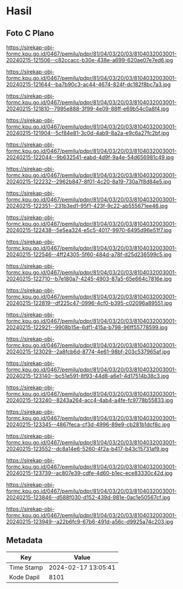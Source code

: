 # Hasil

## Foto C Plano

https://sirekap-obj-formc.kpu.go.id/0467/pemilu/pdpr/81/04/03/20/03/8104032003001-20240215-121506--c82ccacc-b30e-438e-a699-620ae07e7ed6.jpg

https://sirekap-obj-formc.kpu.go.id/0467/pemilu/pdpr/81/04/03/20/03/8104032003001-20240215-121644--ba7b90c3-ac44-4674-824f-dc182f8bc7a3.jpg

https://sirekap-obj-formc.kpu.go.id/0467/pemilu/pdpr/81/04/03/20/03/8104032003001-20240215-121810--7995e888-3f99-4e09-88ff-e69b54c0a8f4.jpg

https://sirekap-obj-formc.kpu.go.id/0467/pemilu/pdpr/81/04/03/20/03/8104032003001-20240215-121904--5cf84e81-3c0d-4ab9-8a2a-e9c6a27fc2bf.jpg

https://sirekap-obj-formc.kpu.go.id/0467/pemilu/pdpr/81/04/03/20/03/8104032003001-20240215-122044--9b632541-eabd-4d9f-9a4e-54d656981c49.jpg

https://sirekap-obj-formc.kpu.go.id/0467/pemilu/pdpr/81/04/03/20/03/8104032003001-20240215-122232--2962b847-8f01-4c20-8a19-730a7f8d84e5.jpg

https://sirekap-obj-formc.kpu.go.id/0467/pemilu/pdpr/81/04/03/20/03/8104032003001-20240215-122351--231b3ed1-95f1-423f-9c22-ab555671ee46.jpg

https://sirekap-obj-formc.kpu.go.id/0467/pemilu/pdpr/81/04/03/20/03/8104032003001-20240215-122438--5e5ea324-e5c5-4017-9970-6495d96e51f7.jpg

https://sirekap-obj-formc.kpu.go.id/0467/pemilu/pdpr/81/04/03/20/03/8104032003001-20240215-122546--4ff24305-5f60-484d-a78f-d25d236599c5.jpg

https://sirekap-obj-formc.kpu.go.id/0467/pemilu/pdpr/81/04/03/20/03/8104032003001-20240215-122710--b7e180a7-4245-4903-87a5-65e664c7816e.jpg

https://sirekap-obj-formc.kpu.go.id/0467/pemilu/pdpr/81/04/03/20/03/8104032003001-20240215-122819--df225c47-0996-4cf0-b395-c02096a89551.jpg

https://sirekap-obj-formc.kpu.go.id/0467/pemilu/pdpr/81/04/03/20/03/8104032003001-20240215-122921--9908b15e-6df1-415a-b798-96ff55778599.jpg

https://sirekap-obj-formc.kpu.go.id/0467/pemilu/pdpr/81/04/03/20/03/8104032003001-20240215-123029--2a8fcb6d-8774-4e61-98bf-203c537965af.jpg

https://sirekap-obj-formc.kpu.go.id/0467/pemilu/pdpr/81/04/03/20/03/8104032003001-20240215-123140--bc51e591-8f93-44d8-a6e1-4d17514b38c3.jpg

https://sirekap-obj-formc.kpu.go.id/0467/pemilu/pdpr/81/04/03/20/03/8104032003001-20240215-123240--8243a264-acc4-4ab4-a4fe-fc9778b55833.jpg

https://sirekap-obj-formc.kpu.go.id/0467/pemilu/pdpr/81/04/03/20/03/8104032003001-20240215-123345--4867feca-cf3d-4996-89e9-cb281b1dcf8c.jpg

https://sirekap-obj-formc.kpu.go.id/0467/pemilu/pdpr/81/04/03/20/03/8104032003001-20240215-123552--dc8a14e6-5260-4f2a-b417-b43c15731af9.jpg

https://sirekap-obj-formc.kpu.go.id/0467/pemilu/pdpr/81/04/03/20/03/8104032003001-20240215-123739--ac807e39-cdfe-4d60-b1ec-ece83330c42d.jpg

https://sirekap-obj-formc.kpu.go.id/0467/pemilu/pdpr/81/04/03/20/03/8104032003001-20240215-123846--d588f030-d152-439d-981e-0ac1e50567cf.jpg

https://sirekap-obj-formc.kpu.go.id/0467/pemilu/pdpr/81/04/03/20/03/8104032003001-20240215-123949--a22b6fc9-67b6-491d-a56c-d9925a74c203.jpg


## Metadata

| Key        | Value               |
| ---------- | ------------------- |
| Time Stamp | 2024-02-17 13:05:41 |
| Kode Dapil | 8101                |



